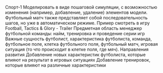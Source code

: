 Спорт-1
Моделировать в виде пошаговой симуляции, с возможностью изменения (например, добавление, удаление) элементов модели. Футбольный матч также представляет собой последовательность шагов, но уже в автоматическом режиме. Пример смотреть в игру Football, Tactics & Glory - Trailer
Предметная область
менеджер футбольной команды: найм, тренировка и проведение серии игр
Важные сущность
футболист, характеристика футболиста, команда, футбольное поле, клетка футбольного поля, футбольный матч, игровая ситуация (то что происходит в клетке поля, где мяч).
Направления развития
Добавление новых характеристик футболиста, которые влияют на результат в игровых ситуациях
Добавление тренировок, которые влияют на различные характеристики
